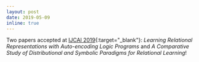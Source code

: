 ```yaml
---
layout: post
date: 2019-05-09
inline: true
---
```


Two papers accepted at  [IJCAI 2019](https://www.ijcai19.org){:target="\_blank"}: *Learning Relational Representations with Auto-encoding Logic Programs* and *A Comparative Study of Distributional and Symbolic Paradigms for Relational Learning*!



